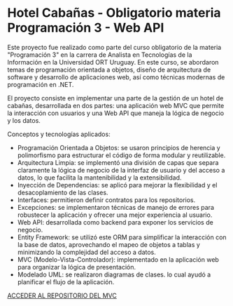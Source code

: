 # Hotel Cabañas - Obligatorio materia Programación 3 - Web API

Este proyecto fue realizado como parte del curso obligatorio de la materia "Programación 3" en la carrera de Analista en Tecnologías de la Información en la Universidad ORT Uruguay. En este curso, se abordaron temas de programación orientada a objetos, diseño de arquitectura de software y desarrollo de aplicaciones web, así como técnicas modernas de programación en .NET.

El proyecto consiste en implementar una parte de la gestión de un hotel de cabañas, desarrollada en dos partes: una aplicación web MVC que permite la interacción con usuarios y una Web API que maneja la lógica de negocio y los datos. 

Conceptos y tecnologías aplicados:
- Programación Orientada a Objetos: se usaron principios de herencia y polimorfismo para estructurar el código de forma modular y reutilizable.
- Arquitectura Limpia: se implementó una división de capas que separa claramente la lógica de negocio de la interfaz de usuario y del acceso a datos, lo que facilita la mantenibilidad y la extensibilidad.
- Inyección de Dependencias: se aplicó para mejorar la flexibilidad y el desacoplamiento de las clases.
- Interfaces: permitieron definir contratos para los repositorios.
- Excepciones: se implementaron técnicas de manejo de errores para robustecer la aplicación y ofrecer una mejor experiencia al usuario.
- Web API: desarrollada como backend para exponer los servicios de negocio.
- Entity Framework: se utilizó este ORM para simplificar la interacción con la base de datos, aprovechando el mapeo de objetos a tablas y minimizando la complejidad del acceso a datos.
- MVC (Modelo-Vista-Controlador): implementado en la aplicación web para organizar la lógica de presentación.
- Modelado UML: se realizaron diagramas de clases. lo cual ayudó a planificar el flujo de la aplicación.

[ACCEDER AL REPOSITORIO DEL MVC](https://github.com/guillermomontecoral/hotel-cabanias-mvc)
